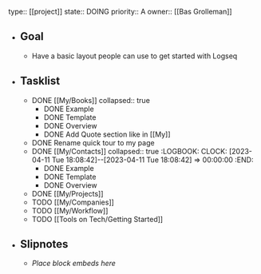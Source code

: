 type:: [[project]]
state:: DOING
priority:: A
owner:: [[Bas Grolleman]]

- ## Goal
	- Have a basic layout people can use to get started with Logseq
- ## Tasklist
	- DONE [[My/Books]]
	  collapsed:: true
		- DONE Example
		- DONE Template
		- DONE Overview
		- DONE Add Quote section like in [[My]]
	- DONE Rename quick tour to my page
	- DONE [[My/Contacts]]
	  collapsed:: true
	  :LOGBOOK:
	  CLOCK: [2023-04-11 Tue 18:08:42]--[2023-04-11 Tue 18:08:42] =>  00:00:00
	  :END:
		- DONE Example
		- DONE Template
		- DONE Overview
	- DONE [[My/Projects]]
	- TODO [[My/Companies]]
	- TODO [[My/Workflow]]
	- TODO [[Tools on Tech/Getting Started]]
- ## Slipnotes
	- *Place block embeds here*